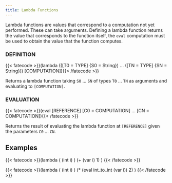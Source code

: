 ```yaml
---
title: Lambda Functions
---
```

Lambda functions are values that correspond to a computation not yet performed.
These can take arguments. Defining a lambda function returns the value that
corresponds to the function itself, the `eval` computation must be used to
obtain the value that the function computes.

### DEFINITION
{{< fatecode >}}(lambda (([T0 = TYPE] {S0 = String}) ... ([TN = TYPE] {SN = String})) [COMPUTATION]){{< /fatecode >}}

Returns a lambda function taking `S0` ... `SN` of types `T0` ... `TN` as
arguments and evaluating to `[COMPUTATION]`.

### EVALUATION
{{< fatecode >}}(eval [REFERENCE] [C0 = COMPUTATION] ... [CN = COMPUTATION]){{< /fatecode >}}

Returns the result of evaluating the lambda function at `[REFERENCE]` given the
parameters `C0` ... `CN`.

## Examples
{{< fatecode >}}(lambda ( (int i) )
   (+ (var i) 1)
)
{{< /fatecode >}}

{{< fatecode >}}(lambda ( (int i) )
   (* (eval int_to_int (var i)) 2)
)
{{< /fatecode >}}
